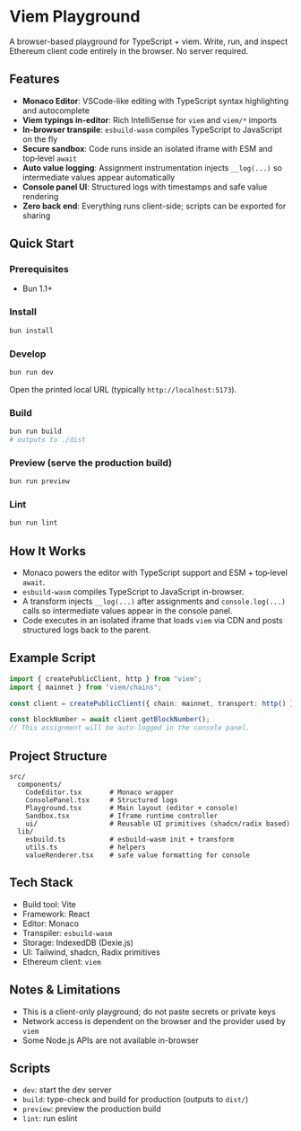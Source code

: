 # Viem Playground

A browser-based playground for TypeScript + viem. Write, run, and inspect Ethereum client code entirely in the browser. No server required.

## Features

- **Monaco Editor**: VSCode-like editing with TypeScript syntax highlighting and autocomplete
- **Viem typings in-editor**: Rich IntelliSense for `viem` and `viem/*` imports
- **In-browser transpile**: `esbuild-wasm` compiles TypeScript to JavaScript on the fly
- **Secure sandbox**: Code runs inside an isolated iframe with ESM and top‑level `await`
- **Auto value logging**: Assignment instrumentation injects `__log(...)` so intermediate values appear automatically
- **Console panel UI**: Structured logs with timestamps and safe value rendering
- **Zero back end**: Everything runs client-side; scripts can be exported for sharing

## Quick Start

### Prerequisites

- Bun 1.1+

### Install

```bash
bun install
```

### Develop

```bash
bun run dev
```

Open the printed local URL (typically `http://localhost:5173`).

### Build

```bash
bun run build
# outputs to ./dist
```

### Preview (serve the production build)

```bash
bun run preview
```

### Lint

```bash
bun run lint
```

## How It Works

- Monaco powers the editor with TypeScript support and ESM + top‑level `await`.
- `esbuild-wasm` compiles TypeScript to JavaScript in-browser.
- A transform injects `__log(...)` after assignments and `console.log(...)` calls so intermediate values appear in the console panel.
- Code executes in an isolated iframe that loads `viem` via CDN and posts structured logs back to the parent.

## Example Script

```ts
import { createPublicClient, http } from "viem";
import { mainnet } from "viem/chains";

const client = createPublicClient({ chain: mainnet, transport: http() });

const blockNumber = await client.getBlockNumber();
// This assignment will be auto-logged in the console panel.
```

## Project Structure

```text
src/
  components/
    CodeEditor.tsx       # Monaco wrapper
    ConsolePanel.tsx     # Structured logs
    Playground.tsx       # Main layout (editor + console)
    Sandbox.tsx          # Iframe runtime controller
    ui/                  # Reusable UI primitives (shadcn/radix based)
  lib/
    esbuild.ts           # esbuild-wasm init + transform
    utils.ts             # helpers
    valueRenderer.tsx    # safe value formatting for console
```

## Tech Stack

- Build tool: Vite
- Framework: React
- Editor: Monaco
- Transpiler: `esbuild-wasm`
- Storage: IndexedDB (Dexie.js)
- UI: Tailwind, shadcn, Radix primitives
- Ethereum client: `viem`

## Notes & Limitations

- This is a client-only playground; do not paste secrets or private keys
- Network access is dependent on the browser and the provider used by `viem`
- Some Node.js APIs are not available in-browser

## Scripts

- `dev`: start the dev server
- `build`: type-check and build for production (outputs to `dist/`)
- `preview`: preview the production build
- `lint`: run eslint

